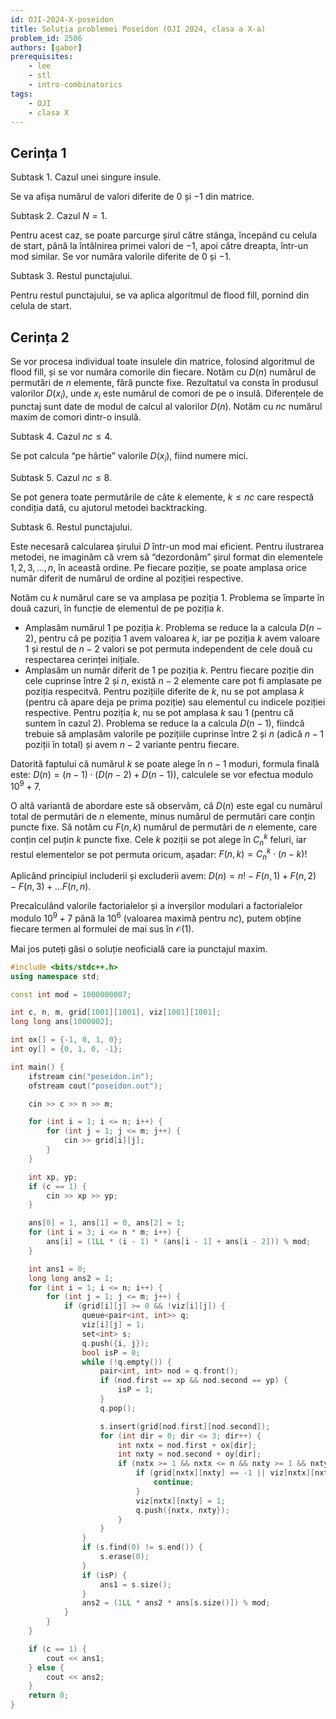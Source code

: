 ```yaml
---
id: OJI-2024-X-poseidon
title: Soluția problemei Poseidon (OJI 2024, clasa a X-a)
problem_id: 2506
authors: [gabor]
prerequisites:
    - lee
    - stl
    - intro-combinatorics
tags:
    - OJI
    - clasa X
---
```


## Cerința 1

Subtask 1. Cazul unei singure insule.

Se va afișa numărul de valori diferite de 0 și $-1$ din matrice.

Subtask 2. Cazul $N = 1$.

Pentru acest caz, se poate parcurge șirul către stânga, începând cu celula de
start, până la întâlnirea primei valori de $-1$, apoi către dreapta, într-un mod
similar. Se vor număra valorile diferite de 0 și $-1$.

Subtask 3. Restul punctajului.

Pentru restul punctajului, se va aplica algoritmul de flood fill, pornind din
celula de start.

## Cerința 2

Se vor procesa individual toate insulele din matrice, folosind algoritmul de
flood fill, și se vor număra comorile din fiecare. Notăm cu $D(n)$ numărul de
permutări de $n$ elemente, fără puncte fixe. Rezultatul va consta în produsul
valorilor $D(x_i)$, unde $x_i$ este numărul de comori de pe o insulă.
Diferențele de punctaj sunt date de modul de calcul al valorilor $D(n)$. Notăm
cu $nc$ numărul maxim de comori dintr-o insulă.

Subtask 4. Cazul $nc \leq 4$.

Se pot calcula “pe hârtie” valorile $D(x_i)$, fiind numere mici.

Subtask 5. Cazul $nc \leq 8$.

Se pot genera toate permutările de câte $k$ elemente, $k \leq nc$ care respectă
condiția dată, cu ajutorul metodei backtracking.

Subtask 6. Restul punctajului.

Este necesară calcularea șirului $D$ într-un mod mai eficient. Pentru ilustrarea
metodei, ne imaginăm că vrem să “dezordonăm” șirul format din elementele $1, 2,
3, \dots, n$, în această ordine. Pe fiecare poziție, se poate amplasa orice
număr diferit de numărul de ordine al poziției respective.

Notăm cu $k$ numărul care se va amplasa pe poziția 1. Problema se împarte în
două cazuri, în funcție de elementul de pe poziția $k$.

- Amplasăm numărul 1 pe poziția $k$. Problema se reduce la a calcula $D(n−2)$,
  pentru că pe poziția 1 avem valoarea $k$, iar pe poziția $k$ avem valoare 1 și
  restul de $n −2$ valori se pot permuta independent de cele două cu respectarea
  cerinței inițiale.
- Amplasăm un număr diferit de 1 pe poziția $k$. Pentru fiecare poziție din cele
  cuprinse între 2 și $n$, există $n − 2$ elemente care pot fi amplasate pe
  poziția respecitvă. Pentru pozițiile diferite de $k$, nu se pot amplasa $k$
  (pentru că apare deja pe prima poziție) sau elementul cu indicele poziției
  respective. Pentru poziția $k$, nu se pot amplasa $k$ sau 1 (pentru că suntem
  în cazul 2). Problema se reduce la a calcula $D(n−1)$, fiindcă trebuie să
  amplasăm valorile pe pozițiile cuprinse între 2 și $n$ (adică $n − 1$ poziții
  în total) și avem $n − 2$ variante pentru fiecare.

Datorită faptului că numărul $k$ se poate alege în $n − 1$ moduri, formula
finală este: $D(n) = (n − 1) \cdot (D(n − 2) + D(n − 1))$, calculele se vor
efectua modulo $10^9 + 7$.

O altă variantă de abordare este să observăm, că $D(n)$ este egal cu numărul
total de permutări de $n$ elemente, minus numărul de permutări care conțin
puncte fixe. Să notăm cu $F(n, k)$ numărul de permutări de $n$ elemente, care
conțin cel puțin $k$ puncte fixe. Cele $k$ poziții se pot alege în $C_n^k$
feluri, iar restul elementelor se pot permuta oricum, așadar: $F(n, k) = C_n^k
\cdot (n − k)!$

Aplicând principiul includerii și excluderii avem: $D(n) = n! − F(n, 1) + F(n,
2) − F(n, 3) + \dots F(n, n)$.

Precalculând valorile factorialelor și a inverșilor modulari a factorialelor
modulo $10^9 +7$ până la $10^6$ (valoarea maximă pentru $nc$), putem obține
fiecare termen al formulei de mai sus în $\mathcal{O}(1)$.

Mai jos puteți găsi o soluție neoficială care ia punctajul maxim.

```cpp
#include <bits/stdc++.h>
using namespace std;

const int mod = 1000000007;

int c, n, m, grid[1001][1001], viz[1001][1001];
long long ans[1000002];

int ox[] = {-1, 0, 1, 0};
int oy[] = {0, 1, 0, -1};

int main() {
    ifstream cin("poseidon.in");
    ofstream cout("poseidon.out");

    cin >> c >> n >> m;

    for (int i = 1; i <= n; i++) {
        for (int j = 1; j <= m; j++) {
            cin >> grid[i][j];
        }
    }

    int xp, yp;
    if (c == 1) {
        cin >> xp >> yp;
    }

    ans[0] = 1, ans[1] = 0, ans[2] = 1;
    for (int i = 3; i <= n * m; i++) {
        ans[i] = (1LL * (i - 1) * (ans[i - 1] + ans[i - 2])) % mod;
    }

    int ans1 = 0;
    long long ans2 = 1;
    for (int i = 1; i <= n; i++) {
        for (int j = 1; j <= m; j++) {
            if (grid[i][j] >= 0 && !viz[i][j]) {
                queue<pair<int, int>> q;
                viz[i][j] = 1;
                set<int> s;
                q.push({i, j});
                bool isP = 0;
                while (!q.empty()) {
                    pair<int, int> nod = q.front();
                    if (nod.first == xp && nod.second == yp) {
                        isP = 1;
                    }
                    q.pop();

                    s.insert(grid[nod.first][nod.second]);
                    for (int dir = 0; dir <= 3; dir++) {
                        int nxtx = nod.first + ox[dir];
                        int nxty = nod.second + oy[dir];
                        if (nxtx >= 1 && nxtx <= n && nxty >= 1 && nxty <= m) {
                            if (grid[nxtx][nxty] == -1 || viz[nxtx][nxty]) {
                                continue;
                            }
                            viz[nxtx][nxty] = 1;
                            q.push({nxtx, nxty});
                        }
                    }
                }
                if (s.find(0) != s.end()) {
                    s.erase(0);
                }
                if (isP) {
                    ans1 = s.size();
                }
                ans2 = (1LL * ans2 * ans[s.size()]) % mod;
            }
        }
    }

    if (c == 1) {
        cout << ans1;
    } else {
        cout << ans2;
    }
    return 0;
}
```

